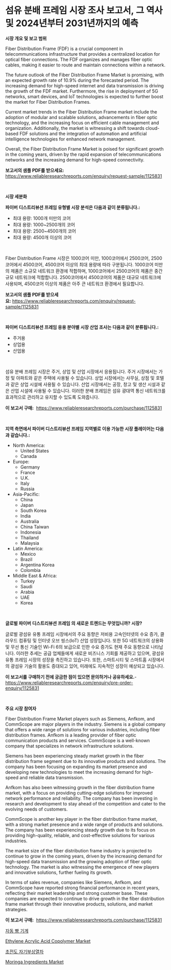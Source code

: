 <p><h1>섬유 분배 프레임 시장 조사 보고서, 그 역사 및 2024년부터 2031년까지의 예측</h1></p><p><strong>시장 개요 및 보고 범위</strong></p>
<p><p>Fiber Distribution Frame (FDF) is a crucial component in telecommunications infrastructure that provides a centralized location for optical fiber connections. The FDF organizes and manages fiber optic cables, making it easier to route and maintain connections within a network.</p><p>The future outlook of the Fiber Distribution Frame Market is promising, with an expected growth rate of 10.9% during the forecasted period. The increasing demand for high-speed internet and data transmission is driving the growth of the FDF market. Furthermore, the rise in deployment of 5G networks, smart devices, and IoT technologies is expected to further boost the market for Fiber Distribution Frames.</p><p>Current market trends in the Fiber Distribution Frame market include the adoption of modular and scalable solutions, advancements in fiber optic technology, and the increasing focus on efficient cable management and organization. Additionally, the market is witnessing a shift towards cloud-based FDF solutions and the integration of automation and artificial intelligence technologies for enhanced network management.</p><p>Overall, the Fiber Distribution Frame Market is poised for significant growth in the coming years, driven by the rapid expansion of telecommunications networks and the increasing demand for high-speed connectivity.</p></p>
<p><strong>보고서의 샘플 PDF를 받으세요:</strong> <a href="https://www.reliableresearchreports.com/enquiry/request-sample/1125831">https://www.reliableresearchreports.com/enquiry/request-sample/1125831</a></p>
<p>&nbsp;</p>
<p><strong>시장 세분화</strong></p>
<p><strong>파이버 디스트리뷰션 프레임 유형별 시장 분석은 다음과 같이 분류됩니다.:</strong></p>
<p><ul><li>최대 용량: 1000개 미만의 코어</li><li>최대 용량: 1000~2500개의 코어</li><li>최대 용량: 2500~4500개의 코어</li><li>최대 용량: 4500개 이상의 코어</li></ul></p>
<p>&nbsp;</p>
<p><p>Fiber Distribution Frame 시장은 1000코어 미만, 1000코어에서 2500코어, 2500코어에서 4500코어, 4500코어 이상의 최대 용량에 따라 구분됩니다. 1000코어 미만의 제품은 소규모 네트워크 환경에 적합하며, 1000코어에서 2500코어의 제품은 중간 규모 네트워크에 적합합니다. 2500코어에서 4500코어의 제품은 대규모 네트워크에 사용되며, 4500코어 이상의 제품은 아주 큰 네트워크 환경에서 필요합니다.</p></p>
<p><strong>보고서의 샘플 PDF를 받으세요:</strong>&nbsp;<a href="https://www.reliableresearchreports.com/enquiry/request-sample/1125831">https://www.reliableresearchreports.com/enquiry/request-sample/1125831</a></p>
<p>&nbsp;</p>
<p><strong> 파이버 디스트리뷰션 프레임 응용 분야별 시장 산업 조사는 다음과 같이 분류됩니다.:</strong></p>
<p><ul><li>주거용</li><li>상업용</li><li>산업용</li></ul></p>
<p>&nbsp;</p>
<p><p>섬유 분배 프레임 시장은 주거, 상업 및 산업 시장에서 응용됩니다. 주거 시장에서는 가정 및 아파트와 같은 주택에 사용될 수 있습니다. 상업 시장에서는 사무실, 상점 및 호텔과 같은 상업 시설에 사용될 수 있습니다. 산업 시장에서는 공장, 창고 및 생산 시설과 같은 산업 시설에 사용될 수 있습니다. 이러한 분배 프레임은 섬유 광대역 통신 네트워크를 효과적으로 관리하고 유지할 수 있도록 도와줍니다.</p></p>
<p><strong>이 보고서 구매:</strong>&nbsp; <a href="https://www.reliableresearchreports.com/purchase/1125831">https://www.reliableresearchreports.com/purchase/1125831</a></p>
<p>&nbsp;</p>
<p><strong>지역 측면에서 파이버 디스트리뷰션 프레임 지역별로 이용 가능한 시장 플레이어는 다음과 같습니다.:</strong></p>
<p><ul>
    <li>
        North America:
        <ul>
            <li>United States</li>
            <li>Canada</li>
        </ul>
    </li>
    <li>
        Europe:
        <ul>
            <li>Germany</li>
            <li>France</li>
            <li>U.K.</li>
            <li>Italy</li>
            <li>Russia</li>
        </ul>
    </li>
    <li>
        Asia-Pacific:
        <ul>
            <li>China</li>
            <li>Japan</li>
            <li>South Korea</li>
            <li>India</li>
            <li>Australia</li>
            <li>China Taiwan</li>
            <li>Indonesia</li>
            <li>Thailand</li>
            <li>Malaysia</li>
        </ul>
    </li>
    <li>
        Latin America:
        <ul>
            <li>Mexico</li>
            <li>Brazil</li>
            <li>Argentina Korea</li>
            <li>Colombia</li>
        </ul>
    </li>
    <li>
        Middle East & Africa:
        <ul>
            <li>Turkey</li>
            <li>Saudi</li>
            <li>Arabia</li>
            <li>UAE</li>
            <li>Korea</li>
        </ul>
    </li>
    </ul></p>
<p>&nbsp;</p>
<p><strong>글로벌 파이버 디스트리뷰션 프레임 의 새로운 트렌드는 무엇입니까? 시장?</strong></p>
<p><p>글로벌 광섬유 유통 프레임 시장에서의 주요 동향은 저비용 고속인터넷의 수요 증가, 클라우드 컴퓨팅 및 인터넷 오브 씽스(IoT) 산업 성장입니다. 또한 5G 네트워크의 상용화 및 무선 통신 기술인 Wi-Fi 6의 보급으로 인한 수요 증가도 현재 주요 동향으로 나타납니다. 이러한 추세는 공급 업체들에게 새로운 비즈니스 기회를 제공하고 있으며, 광섬유 유통 프레임 시장의 성장을 촉진하고 있습니다. 또한, 스마트시티 및 스마트홈 시장에서의 광섬유 기술의 활용도 증대되고 있어, 미래에도 지속적인 성장이 예상되고 있습니다.</p></p>
<p><strong>이 보고서를 구매하기 전에 궁금한 점이 있으면 문의하거나 공유하세요.</strong>- <a href="https://www.reliableresearchreports.com/enquiry/pre-order-enquiry/1125831">https://www.reliableresearchreports.com/enquiry/pre-order-enquiry/1125831</a></p>
<p>&nbsp;</p>
<p><strong>주요 시장 참여자</strong></p>
<p><p>Fiber Distribution Frame Market players such as Siemens, Anfkom, and CommScope are major players in the industry. Siemens is a global company that offers a wide range of solutions for various industries, including fiber distribution frames. Anfkom is a leading provider of fiber optic communication products and services. CommScope is a well-known company that specializes in network infrastructure solutions.</p><p>Siemens has been experiencing steady market growth in the fiber distribution frame segment due to its innovative products and solutions. The company has been focusing on expanding its market presence and developing new technologies to meet the increasing demand for high-speed and reliable data transmission.</p><p>Anfkom has also been witnessing growth in the fiber distribution frame market, with a focus on providing cutting-edge solutions for improved network performance and reliability. The company has been investing in research and development to stay ahead of the competition and cater to the evolving needs of customers.</p><p>CommScope is another key player in the fiber distribution frame market, with a strong market presence and a wide range of products and solutions. The company has been experiencing steady growth due to its focus on providing high-quality, reliable, and cost-effective solutions for various industries.</p><p>The market size of the fiber distribution frame industry is projected to continue to grow in the coming years, driven by the increasing demand for high-speed data transmission and the growing adoption of fiber optic technology. The market is also witnessing the emergence of new players and innovative solutions, further fueling its growth.</p><p>In terms of sales revenue, companies like Siemens, Anfkom, and CommScope have reported strong financial performance in recent years, reflecting their market leadership and strong customer base. These companies are expected to continue to drive growth in the fiber distribution frame market through their innovative products, solutions, and market strategies.</p></p>
<p><strong>이 보고서 구매:</strong>&nbsp;&nbsp;<a href="https://www.reliableresearchreports.com/purchase/1125831">https://www.reliableresearchreports.com/purchase/1125831</a></p>
<p><p><a href="https://medium.com/@vlcostes/%EC%9E%90%EB%8F%99%EC%8B%9D%EB%B9%B5%EA%B8%B0-%EC%8B%9C%EC%9E%A5-%EA%B7%9C%EB%AA%A8-%EC%8B%9C%EC%9E%A5-%EC%A0%84%EB%A7%9D-%EB%B0%8F-%EC%8B%9C%EC%9E%A5-%EC%98%88%EC%B8%A1-2024%EB%85%84%EB%B6%80%ED%84%B0-2031%EB%85%84-397c62bc4ea2">자동 빵 기계</a></p><p><a href="https://github.com/nicoletavirag/Market-Research-Report-List-2/blob/main/ethylene-acrylic-acid-copolymer-market.md">Ethylene Acrylic Acid Copolymer Market</a></p><p><a href="https://medium.com/@vlcostes/%EC%B4%88%EC%A0%84%EB%8F%84-maglev-%EC%8B%9C%EC%9E%A5-%EA%B7%9C%EB%AA%A8%EB%8A%94-%EA%B8%80%EB%A1%9C%EB%B2%8C-%EC%82%B0%EC%97%85%EC%97%90%EC%84%9C-%EC%B5%9C%EA%B3%A0%EC%9D%98-%EB%A7%88%EC%BC%80%ED%8C%85-%EC%B1%84%EB%84%90%EC%9D%84-%EB%93%9C%EB%9F%AC%EB%83%85%EB%8B%88%EB%8B%A4-ad1c4931e97f">초전도 자기부상열차</a></p><p><a href="https://github.com/mauripalmi/Market-Research-Report-List-2/blob/main/moringa-ingredients-market.md">Moringa Ingredients Market</a></p></p>
